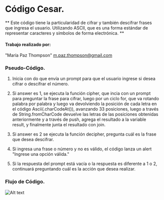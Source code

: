 # Código Cesar.

** Este código tiene la particularidad de cifrar y también descifrar frases que ingresa el usuario. Utilizando ASCII, que es una forma estándar de representar caracteres y símbolos de forma electrónica. **

#### Trabajo realizado por:
 "María Paz Thompson" <m.paz.thompson@gmail.com>



### Pseudo-Código.

1. Inicia con do que envía un prompt para que el usuario ingrese si desea cifrar o descifrar el número.

1. Si answer es 1, se ejecuta la función cipher, que incia con un prompt para preguntar la frase para cifrar, luego por un ciclo for, que va rotando palabra por palabra y luego va devolviendo la posición de cada letra en el código Ascii(.charCodeAt()), avanzando 33 posiciones, luego a través de String.fromCharCode devuelve las letras de las posiciones obtenidas anteriormente y a través de push, agrega el resultado a la variable result, y finalmente junta el resultado con join.

1. Si answer es 2 se ejecuta la función decipher, pregunta cuál es la frase que desea descifrar.

1. Si ingresa una frase o número y no es válido, el código lanza un alert "Ingrese una opción válida."

1. Si la respuesta del prompt está vacía o la respuesta es diferente a 1 o 2, continuará preguntando cuál es la acción que desea realizar.

### Flujo de Código.


![Alt text](https://goo.gl/PFJdwS)
